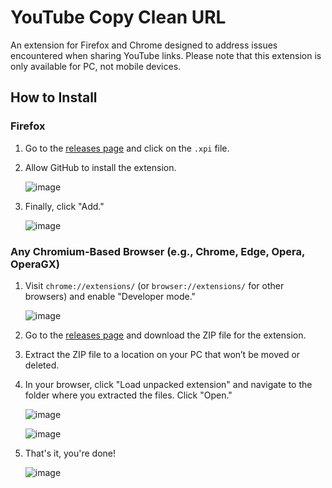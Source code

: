 # YouTube Copy Clean URL

An extension for Firefox and Chrome designed to address issues encountered when sharing YouTube links. Please note that this extension is only available for PC, not mobile devices.

## How to Install

### Firefox

1. Go to the [releases page](https://github.com/RaspberryKitty1/Youtube-Copy-Clean-Url/releases) and click on the `.xpi` file.
2. Allow GitHub to install the extension.

   ![image](https://github.com/user-attachments/assets/97145067-c370-4d1f-b87d-2ee8c0189c24)

3. Finally, click "Add."

   ![image](https://github.com/user-attachments/assets/59f32b9f-9443-4cc4-a76d-b732bf893b7e)

### Any Chromium-Based Browser (e.g., Chrome, Edge, Opera, OperaGX)

1. Visit `chrome://extensions/` (or `browser://extensions/` for other browsers) and enable "Developer mode."

   ![image](https://github.com/user-attachments/assets/c53c8b31-ecb9-4605-943b-f604028d83b3)

2. Go to the [releases page](https://github.com/RaspberryKitty1/Youtube-Copy-Clean-Url/releases) and download the ZIP file for the extension.
3. Extract the ZIP file to a location on your PC that won’t be moved or deleted.
4. In your browser, click "Load unpacked extension" and navigate to the folder where you extracted the files. Click "Open."

   ![image](https://github.com/user-attachments/assets/376682ed-92ed-4b9c-bf77-7694f40ae7ca)

   ![image](https://github.com/user-attachments/assets/33fc4ede-0d73-4775-be09-629506f3933e)

5. That's it, you're done!

   ![image](https://github.com/user-attachments/assets/5eb362e1-209d-4a1d-aaa9-9d40a924f587)
